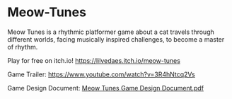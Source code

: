 # Meow-Tunes

Meow Tunes is a rhythmic platformer game about a cat travels through different worlds, facing musically inspired challenges, to become a master of rhythm.

Play for free on itch.io! https://lilvedaes.itch.io/meow-tunes

Game Trailer: https://www.youtube.com/watch?v=3R4hNtcq2Vs

Game Design Document: [Meow Tunes Game Design Document.pdf](https://github.com/jamilfaisal/Meow-Tunes/files/9824599/Meow.Tunes.Game.Design.Document.pdf)
